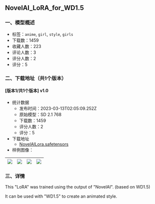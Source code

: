 ## NovelAI_LoRA_for_WD1.5
### 一、模型概述

- 标签：`anime`, `girl`, `style`, `girls`
- 下载数：1459
- 收藏人数：223
- 评论人数：3
- 评分人数：2
- 评分：5

### 二、下载地址（共1个版本）

#### [版本1/共1个版本] v1.0

- 统计数据
  - 发布时间：2023-03-13T02:05:09.252Z
  - 原始模型：SD 2.1 768
  - 下载数：1459
  - 评分人数：2
  - 评分：5
- 下载地址
  - [NovelAILora.safetensors](https://civitai.com/api/download/models/11657)
- 样例图像：

| <img src="https://image.civitai.com/xG1nkqKTMzGDvpLrqFT7WA/8d8a7f50-c6aa-4aa8-cecc-3938588b5a00/width=450/111363.jpeg" /> | <img src="https://image.civitai.com/xG1nkqKTMzGDvpLrqFT7WA/d9cfe711-23a9-4f80-1bc9-02cee508ce00/width=450/111368.jpeg" /> | <img src="https://image.civitai.com/xG1nkqKTMzGDvpLrqFT7WA/7fe0e21f-2b07-4088-fffb-3bd010427000/width=450/111367.jpeg" /> | <img src="https://image.civitai.com/xG1nkqKTMzGDvpLrqFT7WA/1c8d8a7c-845f-4602-1baa-d36398e8f800/width=450/111366.jpeg" /> |
| ---- | ---- | ---- | ---- |


### 三、详情
<p>This "LoRA" was trained using the output of "NovelAI". (based on WD1.5)</p><p>It can be used with "WD1.5" to create an animated style.</p>